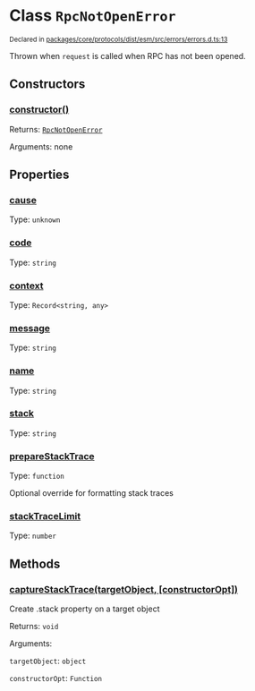 # Class `RpcNotOpenError`
<sub>Declared in [packages/core/protocols/dist/esm/src/errors/errors.d.ts:13]()</sub>


Thrown when  `request`  is called when RPC has not been opened.

## Constructors
### [constructor()]()




Returns: <code>[RpcNotOpenError](/api/@dxos/react-client/classes/RpcNotOpenError)</code>

Arguments: none





## Properties
### [cause]()
Type: <code>unknown</code>



### [code]()
Type: <code>string</code>



### [context]()
Type: <code>Record&lt;string, any&gt;</code>



### [message]()
Type: <code>string</code>



### [name]()
Type: <code>string</code>



### [stack]()
Type: <code>string</code>



### [prepareStackTrace]()
Type: <code>function</code>

Optional override for formatting stack traces

### [stackTraceLimit]()
Type: <code>number</code>




## Methods
### [captureStackTrace(targetObject, \[constructorOpt\])]()


Create .stack property on a target object

Returns: <code>void</code>

Arguments: 

`targetObject`: <code>object</code>

`constructorOpt`: <code>Function</code>


